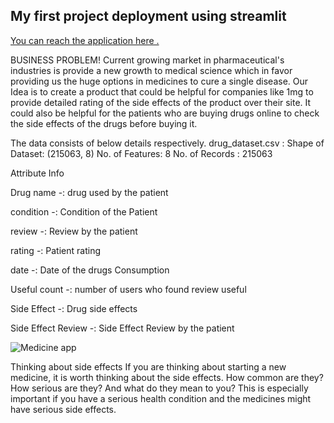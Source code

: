 ## My first project deployment using streamlit
[You can reach the application here .](https://share.streamlit.io/sagarks1/my-app-medicine-review-and-its-side-effect/projectapp.py)


BUSINESS PROBLEM!
Current growing market in pharmaceutical's industries is provide a new growth to medical science which in favor providing us the huge options in medicines to cure a single disease. Our Idea is to create a product that could be helpful for companies like 1mg to provide detailed rating of the side effects of the product over their site. It could also be helpful for the patients who are buying drugs online to check the side effects of the drugs before buying it.

The data consists of below details respectively.
drug_dataset.csv  :
Shape of Dataset: (215063, 8)
No. of Features: 8
No. of Records : 215063

Attribute Info

Drug name       -: drug used by the patient

condition	  -:   Condition of the Patient

review              -:  Review by the patient

rating		  -: Patient rating

date		  -: Date of the drugs Consumption

Useful count      -: number of users who found review useful

Side Effect         -: Drug side effects

Side Effect Review -: Side Effect Review by the patient




![Medicine app](https://user-images.githubusercontent.com/81403919/139922623-e8f71f47-4a55-452e-8e43-67b73d554c6a.png)


Thinking about side effects
If you are thinking about starting a new medicine, it is worth thinking about the side effects. How common are they? How serious are they? And what do they mean to you?
This is especially important if you have a serious health condition and the medicines might have serious side effects.


